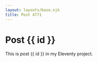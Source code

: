 ```yaml
---
layout: layouts/base.njk
title: Post 4771
---
```


# Post {{ id }}

This is post {{ id }} in my Eleventy project.
